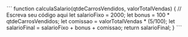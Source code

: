 ˋˋˋ
function calculaSalario(qtdeCarrosVendidos, valorTotalVendas) {
 // Escreva seu código aqui
let salarioFixo = 2000;
let bonus = 100 * qtdeCarrosVendidos;
let comissao = valorTotalVendas * (5/100);
let salarioFinal = salarioFixo + bonus + comissao;
return salarioFinal;
}
 ˋˋˋ




